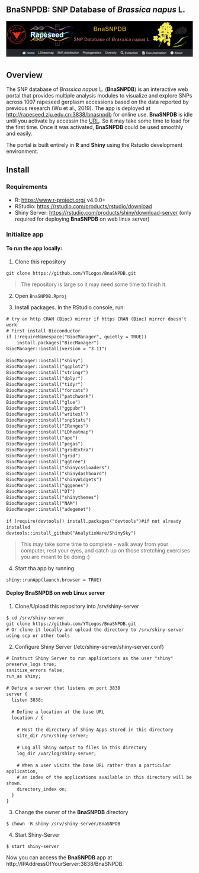 ## BnaSNPDB: SNP Database of *Brassica napus* L. 

<img src="www/img/BnaSNPDB.png" align="center" width="900" />

## Overview

The SNP database of *Brassica napus* L. (**BnaSNPDB**) is an interactive web portal that provides multiple analysis modules to visualize and explore SNPs across 1007 rapeseed gerplasm accessions based on the data reported by previous research (Wu et al., 2019). The app is deployed at http://rapeseed.zju.edu.cn:3838/bnasnpdb for online use. **BnaSNPDB** is idle until you activate by accessin the [URL](http://rapeseed.zju.edu.cn:3838/bnasnpdb). So it may take some time to load for the first time. Once it was activated, **BnaSNPDB** could be used smoothly and easily.

The portal is built entirely in **R** and **Shiny** using the Rstudio development environment.

## Install

### Requirements

* R: https://www.r-project.org/ v4.0.0+
* RStudio: https://rstudio.com/products/rstudio/download
* Shiny Server: https://rstudio.com/products/shiny/download-server (only required for deploying **BnaSNPDB** on web linux server)

### Initialize app

#### To run the app locally:

1. Clone this repository

```
git clone https://github.com/YTLogos/BnaSNPDB.git
```

> The repository is large so it may need some time to finish it.

2. Open `BnaSNPDB.Rproj`

3. Install packages. In the RStudio console, run:

```
# try an http CRAN (Bioc) mirror if https CRAN (Bioc) mirror doesn't work
# First install Bioconductor
if (!requireNamespace("BiocManager", quietly = TRUE))
    install.packages("BiocManager")
BiocManager::install(version = "3.11")

BiocManager::install("shiny")
BiocManager::install("ggplot2")
BiocManager::install("stringr")
BiocManager::install("dplyr")
BiocManager::install("tidyr")
BiocManager::install("forcats")
BiocManager::install("patchwork")
BiocManager::install("glue")
BiocManager::install("ggpubr")
BiocManager::install("writexl")
BiocManager::install("snpStats")
BiocManager::install("IRanges")
BiocManager::install("LDheatmap")
BiocManager::install("ape")
BiocManager::install("pegas")
BiocManager::install("gridExtra")
BiocManager::install("grid")
BiocManager::install("ggtree")
BiocManager::install("shinycssloaders")
BiocManager::install("shinydashboard")
BiocManager::install("shinyWidgets")
BiocManager::install("gggenes")
BiocManager::install("DT")
BiocManager::install("shinythemes")
BiocManager::install("NAM")
BiocManager::install("adegenet")

if (require(devtools)) install.packages("devtools")#if not already installed
devtools::install_github("AnalytixWare/ShinySky")
```

> This may take some time to complete - walk away from your computer, rest your eyes, and catch up on those stretching exercises you are meant to be doing :)

4. Start tha app by running

```
shiny::runApp(launch.browser = TRUE)
```

#### Deploy BnaSNPDB on web Linux server

1. Clone/Upload this repository into /srv/shiny-server

```
$ cd /srv/shiny-server
git clone https://github.com/YTLogos/BnaSNPDB.git
# Or clone it locally and upload the directory to /srv/shiny-server using scp or other tools 
```

2. Configure Shiny Server (/etc/shiny-server/shiny-server.conf)

```
# Instruct Shiny Server to run applications as the user "shiny"
preserve_logs true;
sanitize_errors false;
run_as shiny;

# Define a server that listens on port 3838
server {
  listen 3838;

  # Define a location at the base URL
  location / {

    # Host the directory of Shiny Apps stored in this directory
    site_dir /srv/shiny-server;

    # Log all Shiny output to files in this directory
    log_dir /var/log/shiny-server;

    # When a user visits the base URL rather than a particular application,
    # an index of the applications available in this directory will be shown.
    directory_index on;
  }
}
```

3. Change the owner of the **BnaSNPDB** directory

```
$ chown -R shiny /srv/shiny-server/BnaSNPDB  
```

4. Start Shiny-Server

```
$ start shiny-server
```

Now you can access the **BnaSNPDB** app at http://IPAddressOfYourServer:3838/BnaSNPDB.

